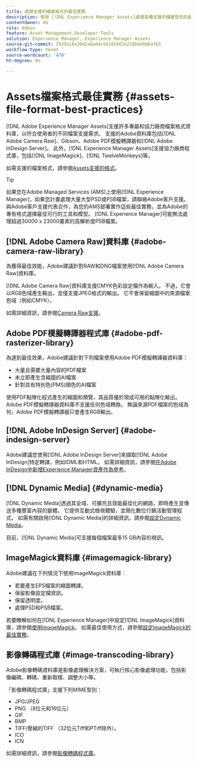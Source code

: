 ```yaml
---
title: 處理支援的檔案格式的最佳實務
description: 使用 [!DNL Experience Manager Assets]處理各種支援的檔案型別的最佳實務。
contentOwner: AG
role: Admin
feature: Asset Management,Developer Tools
solution: Experience Manager, Experience Manager Assets
source-git-commit: 29391c8e3042a8a04c64165663a228bb4886afb5
workflow-type: tm+mt
source-wordcount: '470'
ht-degree: 0%

---
```


# Assets檔案格式最佳實務 {#assets-file-format-best-practices}

[!DNL Adobe Experience Manager Assets]支援許多專屬和協力廠商檔案格式資料庫，以符合使用者的不同檔案支援需求。 支援的Adobe資料庫包括[!DNL Adobe Camera Raw]、Gibson、Adobe PDF模擬轉譯器和[!DNL Adobe InDesign Server]。 此外，[!DNL Experience Manager Assets]支援協力廠商程式庫，包括[!DNL ImageMagick]、[!DNL TwelveMonkeys]等。

如需支援的檔案格式，請參閱[Assets支援的格式](/help/assets/assets-formats.md)。

>[!TIP]
>
>如果您在Adobe Managed Services (AMS)上使用[!DNL Experience Manager]，如果您計畫處理大量大型PSD或PSB檔案，請聯絡Adobe客戶支援。 與Adobe客戶支援代表合作，為您的AMS部署實作這些最佳實務，並為Adobe的專有格式選擇最佳可行的工具和模型。 [!DNL Experience Manager]可能無法處理超過30000 x 23000畫素的高解析度PSB檔案。

## [!DNL Adobe Camera Raw]資料庫 {#adobe-camera-raw-library}

為獲得最佳效能，Adobe建議針對RAW和DNG檔案使用[!DNL Adobe Camera Raw]資料庫。

[!DNL Adobe Camera Raw]資料庫支援CMYK色彩設定檔作為輸入。 不過，它會以RGB色域產生輸出，並僅支援JPEG格式的輸出。 它不會保留縮圖中的來源檔案色域（例如CMYK）。

如需詳細資訊，請參閱[Camera Raw支援](/help/assets/camera-raw.md)。

## Adobe PDF模擬轉譯器程式庫 {#adobe-pdf-rasterizer-library}

為達到最佳效果，Adobe建議針對下列檔案使用Adobe PDF模擬轉譯器資料庫：

* 大量且需要大量內容的PDF檔案
* 未立即產生含縮圖的AI檔案
* 針對具有特別色(PMS)顏色的AI檔案

使用PDF點陣化程式產生的縮圖和預覽，其品質優於現成可用的點陣化輸出。 Adobe PDF模擬轉譯器資料庫不支援任何色域轉換。 無論來源PDF檔案的色域為何，Adobe PDF模擬轉譯器只會產生RGB輸出。

## [!DNL Adobe InDesign Server] {#adobe-indesign-server}

Adobe建議您使用[!DNL Adobe InDesign Server]來擷取[!DNL Adobe InDesign]特定轉譯，例如IDML和HTML。 如需詳細資訊，請參閱[在Adobe InDesign中新增Experience Manager資產作為參考](/help/assets/managing-linked-subassets.md#refai)。

## [!DNL Dynamic Media] {#dynamic-media}

[!DNL Dynamic Media]透過其全域、可擴充且效能最佳化的網路，即時產生並傳送多種豐富內容的變體。 它提供互動式檢視體驗，並簡化數位行銷活動管理程式。 如需有關啟用[!DNL Dynamic Media]的詳細資訊，請參閱[設定Dynamic Media](/help/assets/config-dynamic.md)。

目前，[!DNL Dynamic Media]可支援每個檔案最多15 GB內容的視訊。

## ImageMagick資料庫 {#imagemagick-library}

Adobe建議在下列情況下使用ImageMagick資料庫：

* 若要產生EPS檔案的縮圖轉譯。
* 保留影像設定檔資訊。
* 保留透明度。
* 處理PSD和PSB檔案。

若要瞭解如何在[!DNL Experience Manager]中設定[!DNL ImageMagick]資料庫，請參閱[使用ImageMagick](/help/assets/media-handlers.md#an-example-using-imagemagick)。 如需最佳使用方式，請參閱[設定ImageMagick的最佳實務](/help/assets/best-practices-for-imagemagick.md)。

## 影像轉碼程式庫 {#image-transcoding-library}

Adobe影像轉碼資料庫是影像處理解決方案，可執行核心影像處理功能，包括影像編碼、轉碼、重新取樣、調整大小等。

「影像轉碼程式庫」支援下列MIME型別：

* JPG/JPEG
* PNG （8位元和16位元）
* GIF
* BMP
* TIFF/壓縮的TIFF （32位元Tiff和PTiff除外）。
* ICO
* ICN

如需詳細資訊，請參閱[影像轉碼程式庫](/help/assets/imaging-transcoding-library.md)。
